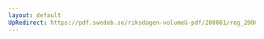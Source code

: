```yaml
---
layout: default
UpRedirect: https://pdf.swedeb.se/riksdagen-volumeG-pdf/200001/reg_200001/reg_200001_0288.pdf
---
```

